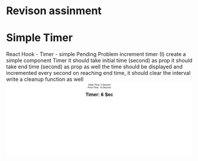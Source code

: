 # Revison assinment

# Simple Timer

React Hook - Timer - simple Pending
Problem
increment timer (I)
create a simple component Timer
it should take initial time (second) as prop
it should take end time (second) as prop as well
the time should be displayed and incremented every second
on reaching end time, it should clear the interval
write a cleanup function as well
<img src="https://github.com/Satya12325/Revision-React-hooks-Timer-simple/blob/master/screencapture-vvvpg-csb-app-2022-02-10-00_47_20.png" />
